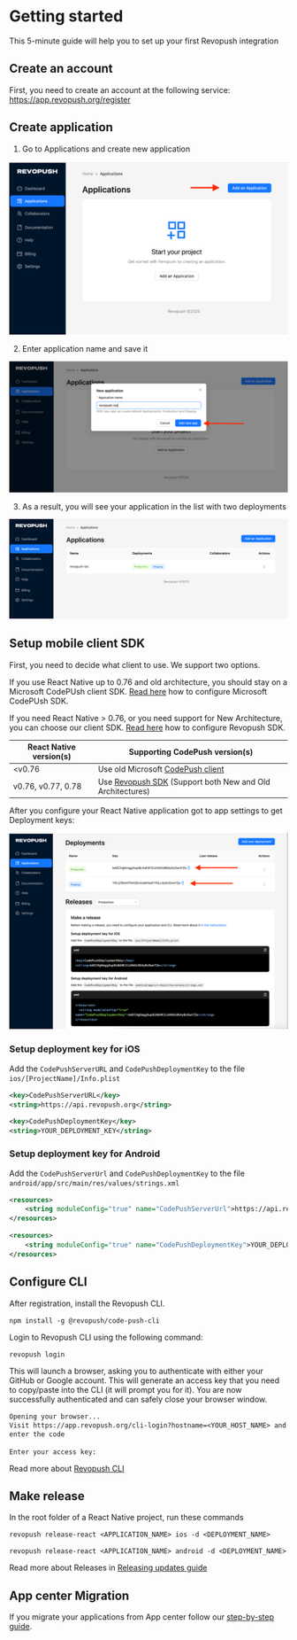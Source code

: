 # Getting started

This 5-minute guide will help you to set up your first Revopush integration

## Create an account

First, you need to create an account at the following service: https://app.revopush.org/register

## Create application

1. Go to Applications and create new application

![Add new application](../public/images/intro/add-new-app.png)

2. Enter application name and save it

![Add new application modal](../public/images/intro/add-new-app-modal.png)

3. As a result, you will see your application in the list with two deployments

![Application list](../public/images/intro/add-new-app-list.png)


## Setup mobile client SDK

First, you need to decide what client to use. We support two options.

If you use React Native up to 0.76 and old architecture, you should stay on a Microsoft CodePUsh client SDK. 
[Read here](https://github.com/microsoft/react-native-code-push) how to configure Microsoft CodePUsh SDK.

If you need React Native > 0.76, or you need support for New Architecture, you can choose our client SDK. 
[Read here](https://github.com/revopush/react-native-code-push) how to configure Revopush SDK.

| React Native version(s) | Supporting CodePush version(s)                                                           |             
|-----------------------|------------------------------------------------------------------------------------------|
| <v0.76                | Use old Microsoft [CodePush client](https://github.com/microsoft/react-native-code-push) |
| v0.76, v0.77, 0.78    | Use [Revopush SDK](https://github.com/revopush/react-native-code-push) (Support both New and Old Architectures)                                                                             |

After you configure your React Native application got to app settings to get Deployment keys:

![Application deployments](../public/images/intro/deployments-list.png)

### Setup deployment key for iOS

Add the `CodePushServerURL` and `CodePushDeploymentKey` to the file `ios/[ProjectName]/Info.plist` 

```xml
<key>CodePushServerURL</key>
<string>https://api.revopush.org</string>
```

```xml
<key>CodePushDeploymentKey</key>
<string>YOUR_DEPLOYMENT_KEY</string>
```

### Setup deployment key for Android

Add the `CodePushServerUrl` and `CodePushDeploymentKey` to the file `android/app/src/main/res/values/strings.xml`

```xml
<resources>
    <string moduleConfig="true" name="CodePushServerUrl">https://api.revopush.org</string>
</resources>
```

```xml
<resources>
    <string moduleConfig="true" name="CodePushDeploymentKey">YOUR_DEPLOYMENT_KEY</string>
</resources>
```

## Configure CLI

After registration, install the Revopush CLI.

```shell
npm install -g @revopush/code-push-cli
```

Login to Revopush CLI using the following command:

```shell
revopush login
```

This will launch a browser, asking you to authenticate with either your GitHub or Google account.
This will generate an access key that you need to copy/paste into the CLI (it will prompt you for it).
You are now successfully authenticated and can safely close your browser window.

```shell
Opening your browser...
Visit https://app.revopush.org/cli-login?hostname=<YOUR_HOST_NAME> and enter the code

Enter your access key:
```

Read more about [Revopush CLI](/cli/getting-started)

## Make release

In the root folder of a React Native project, run these commands

```shell
revopush release-react <APPLICATION_NAME> ios -d <DEPLOYMENT_NAME>
```

```shell
revopush release-react <APPLICATION_NAME> android -d <DEPLOYMENT_NAME>
```

Read more about Releases in [Releasing updates guide](/cli/releasing-updates)

## App center Migration

If you migrate your applications from App center follow our [step-by-step guide](/migration/guide).
